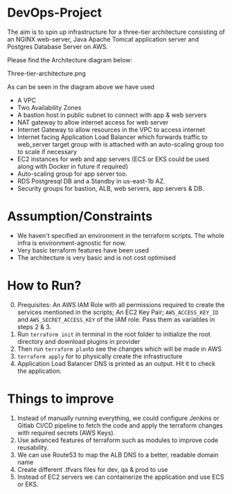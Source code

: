 # DevOps-Project

The aim is to spin up infrastructure for a three-tier architecture consisting of an NGINX web-server, Java Apache Tomcat application server and Postgres Database Server on AWS.

Please find the Architecture diagram below:

Three-tier-architecture.png

As can be seen in the diagram above we have used

* A VPC
* Two Availability Zones
* A bastion host in public subnet to connect with app & web servers
* NAT gateway to allow internet access for web server
* Internet Gateway to allow resources in the VPC to access internet
* Internet facing Application Load Balancer which forwards traffic to web_server target group with is attached with an auto-scaling group too to scale if necessary
* EC2 instances for web and app servers (ECS or EKS could be used along with Docker in future if required)
* Auto-scaling group for app server too.
* RDS Postgresql DB and a Standby in us-east-1b AZ.
* Security groups for bastion, ALB, web servers, app servers & DB.


# Assumption/Constraints

* We haven't specified an environment in the terraform scripts. The whole infra is environment-agnostic for now.
* Very basic terraform features have been used
* The architecture is very basic and is not cost optimised


# How to Run?

0) Prequisites: An AWS IAM Role with all permissions required to create the services mentioned in the scripts; An EC2 Key Pair; `AWS_ACCESS_KEY_ID` and `AWS_SECRET_ACCESS_KEY` of the IAM role. Pass them as variables in steps 2 & 3.
1) Run `terraform init` in terminal in the root folder to initialize the root directory and download plugins in provider
2) Then run `terraform plan`to see the changes which will be made in AWS
3) `terraform apply` for to physically create the infrastructure
4) Application Load Balancer DNS is printed as an output. Hit it to check the application.

# Things to improve

1) Instead of manually running everything, we could configure Jenkins or Gitlab CI/CD pipeline to fetch the code and apply the terraform changes with required secrets (AWS Keys).
2) Use advanced features of terraform such as modules to improve code reusability.
3) We can use Route53 to map the ALB DNS to a better, readable domain name
4) Create different .tfvars files for dev, qa & prod to use 
5) Instead of EC2 servers we can containerize the application and use ECS or EKS.